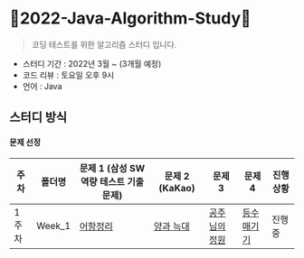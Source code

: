 # 📖2022-Java-Algorithm-Study📖
> 코딩 테스트를 위한 알고리즘 스터디 입니다.

- 스터디 기간 : 2022년 3월 ~ (3개월 예정)
- 코드 리뷰 : 토요일 오후 9시
- 언어 : Java  

## 스터디 방식

#### 문제 선정

|주차|폴더명|문제 1 (삼성 SW 역량 테스트 기출 문제) |문제 2 (KaKao)     |문제 3  |문제 4 | 진행 상황 |
|-----|----|-------------------------------------|------------------|--------|-------|----------|
| 1주차|Week_1|[어항정리](https://www.acmicpc.net/problem/23291)|[양과 늑대](https://programmers.co.kr/learn/courses/30/lessons/92343)|[공주님의 정원](https://www.acmicpc.net/problem/2457)|[등수매기기](https://www.acmicpc.net/problem/2012)|진행중|
